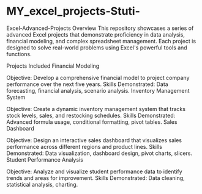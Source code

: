 # MY_excel_projects-Stuti-
Excel-Advanced-Projects
Overview
This repository showcases a series of advanced Excel projects that demonstrate proficiency in data analysis, financial modeling, and complex spreadsheet management. Each project is designed to solve real-world problems using Excel's powerful tools and functions.

Projects Included
Financial Modeling

Objective: Develop a comprehensive financial model to project company performance over the next five years.
Skills Demonstrated: Data forecasting, financial analysis, scenario analysis.
Inventory Management System

Objective: Create a dynamic inventory management system that tracks stock levels, sales, and restocking schedules.
Skills Demonstrated: Advanced formula usage, conditional formatting, pivot tables.
Sales Dashboard

Objective: Design an interactive sales dashboard that visualizes sales performance across different regions and product lines.
Skills Demonstrated: Data visualization, dashboard design, pivot charts, slicers.
Student Performance Analysis

Objective: Analyze and visualize student performance data to identify trends and areas for improvement.
Skills Demonstrated: Data cleaning, statistical analysis, charting.
